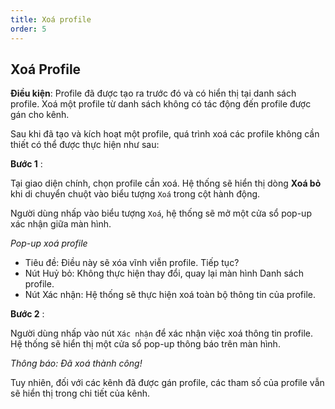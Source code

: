 ```yaml
---
title: Xoá profile
order: 5
---
```


## Xoá Profile

**Điều kiện**: Profile đã được tạo ra trước đó và có hiển thị tại danh sách profile.
Xoá một profile từ danh sách không có tác động đến profile được gán cho kênh.

Sau khi đã tạo và kích hoạt một profile, quá trình xoá các profile không cần thiết có thể được thực hiện như sau:

**Bước 1** :

Tại giao diện chính, chọn profile cần xoá. Hệ thống sẽ hiển thị dòng **Xoá bỏ** khi di chuyển chuột vào biểu tượng `Xoá` trong cột hành động.

Người dùng nhấp vào biểu tượng `Xoá`, hệ thống sẽ mở một cửa sổ pop-up xác nhận giữa màn hình.

 <!-- ![]() -->

_Pop-up xoá profile_

- Tiêu đề: Điều này sẽ xóa vĩnh viễn profile. Tiếp tục?
- Nút Huỷ bỏ: Không thực hiện thay đổi, quay lại màn hình Danh sách profile.
- Nút Xác nhận: Hệ thống sẽ thực hiện xoá toàn bộ thông tin của profile.

**Bước 2** :

Người dùng nhấp vào nút `Xác nhận` để xác nhận việc xoá thông tin profile. Hệ thống sẽ hiển thị một cửa sổ pop-up thông báo trên màn hình.

 <!-- ![]() -->

_Thông báo: Đã xoá thành công!_

Tuy nhiên, đối với các kênh đã được gán profile, các tham số của profile vẫn sẽ hiển thị trong chi tiết của kênh.
